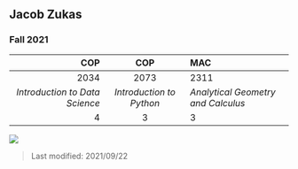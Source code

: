 ## Jacob Zukas

### Fall 2021

|              **COP**           |           **COP**        |                  **MAC**           |
| -----------------------------: | :----------------------: | :----------------------------------|
|                2034            |             2073         |                   2311             |
| *Introduction to Data Science* | *Introduction to Python* | *Analytical Geometry and Calculus* |
|                 4              |              3           |                    3               |

![](C:\Users\jacob\OneDrive\Documents\list_code.PNG)

> Last modified: 2021/09/22

